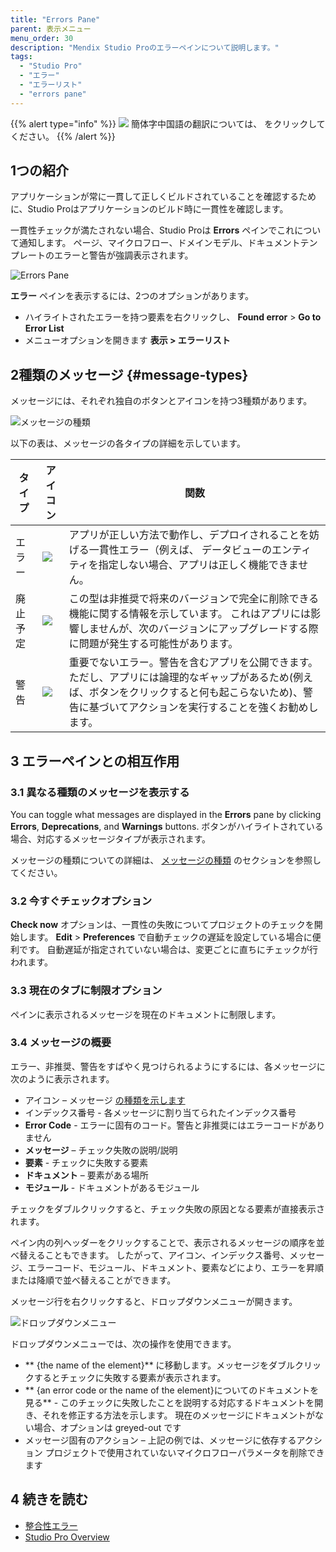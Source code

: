 ```yaml
---
title: "Errors Pane"
parent: 表示メニュー
menu_order: 30
description: "Mendix Studio Proのエラーペインについて説明します。"
tags:
  - "Studio Pro"
  - "エラー"
  - "エラーリスト"
  - "errors pane"
---
```


{{% alert type="info" %}}
<img src="attachments/chinese-translation/china.png" style="display: inline-block; margin: 0" /> 簡体字中国語の翻訳については、 [<unk> <unk> <unk>](https://cdn.mendix.tencent-cloud.com/documentation/refguide8/errors-pane.pdf) をクリックしてください。
{{% /alert %}}

## 1つの紹介

アプリケーションが常に一貫して正しくビルドされていることを確認するために、Studio Proはアプリケーションのビルド時に一貫性を確認します。

一貫性チェックが満たされない場合、Studio Proは **Errors** ペインでこれについて通知します。 ページ、マイクロフロー、ドメインモデル、ドキュメントテンプレートのエラーと警告が強調表示されます。

![Errors Pane](attachments/errors-pane/errors-pane.png)

**エラー** ペインを表示するには、2つのオプションがあります。

* ハイライトされたエラーを持つ要素を右クリックし、 **Found error** > **Go to Error List**
* メニューオプションを開きます **表示 > エラーリスト**

## 2種類のメッセージ {#message-types}

メッセージには、それぞれ独自のボタンとアイコンを持つ3種類があります。

![メッセージの種類](attachments/errors-pane/types-of-messages.png)

以下の表は、メッセージの各タイプの詳細を示しています。

| タイプ  | アイコン                                              | 関数                                                                                                       |
| ---- | ------------------------------------------------- | -------------------------------------------------------------------------------------------------------- |
| エラー  | ![](attachments/errors-pane/error-icon.png)       | アプリが正しい方法で動作し、デプロイされることを妨げる一貫性エラー（例えば、 データビューのエンティティを指定しない場合、アプリは正しく機能できません。                             |
| 廃止予定 | ![](attachments/errors-pane/deprecation-icon.png) | この型は非推奨で将来のバージョンで完全に削除できる機能に関する情報を示しています。 これはアプリには影響しませんが、次のバージョンにアップグレードする際に問題が発生する可能性があります。            |
| 警告   | ![](attachments/errors-pane/warning-icon.png)     | 重要でないエラー。警告を含むアプリを公開できます。 ただし、アプリには論理的なギャップがあるため(例えば、ボタンをクリックすると何も起こらないため)、警告に基づいてアクションを実行することを強くお勧めします。 |

## 3 エラーペインとの相互作用

### 3.1 異なる種類のメッセージを表示する

You can toggle what messages are displayed in the **Errors** pane by clicking **Errors**, **Deprecations**, and **Warnings** buttons. ボタンがハイライトされている場合、対応するメッセージタイプが表示されます。

メッセージの種類についての詳細は、 [メッセージの種類](#message-types) のセクションを参照してください。

### 3.2 今すぐチェックオプション

**Check now** オプションは、一貫性の失敗についてプロジェクトのチェックを開始します。 **Edit** > **Preferences** で自動チェックの遅延を設定している場合に便利です。 自動遅延が指定されていない場合は、変更ごとに直ちにチェックが行われます。

### 3.3 現在のタブに制限オプション

ペインに表示されるメッセージを現在のドキュメントに制限します。

### 3.4 メッセージの概要

エラー、非推奨、警告をすばやく見つけられるようにするには、各メッセージに次のように表示されます。

* アイコン – メッセージ [の種類を示します](#message-types)
* インデックス番号 - 各メッセージに割り当てられたインデックス番号
* **Error Code** - エラーに固有のコード。警告と非推奨にはエラーコードがありません
* **メッセージ** – チェック失敗の説明/説明
* **要素** - チェックに失敗する要素
* **ドキュメント** – 要素がある場所
* **モジュール** - ドキュメントがあるモジュール

チェックをダブルクリックすると、チェック失敗の原因となる要素が直接表示されます。

ペイン内の列ヘッダーをクリックすることで、表示されるメッセージの順序を並べ替えることもできます。 したがって、アイコン、インデックス番号、メッセージ、エラーコード、モジュール、ドキュメント、要素などにより、エラーを昇順または降順で並べ替えることができます。

メッセージ行を右クリックすると、ドロップダウンメニューが開きます。

![ドロップダウンメニュー](attachments/errors-pane/drop-down-menu.png)

ドロップダウンメニューでは、次の操作を使用できます。

* ** {the name of the element}** に移動します。メッセージをダブルクリックするとチェックに失敗する要素が表示されます。
* ** {an error code or the name of the element}についてのドキュメントを見る** - このチェックに失敗したことを説明する対応するドキュメントを開き、それを修正する方法を示します。 現在のメッセージにドキュメントがない場合、オプションは greyed-out です
* メッセージ固有のアクション – 上記の例では、メッセージに依存するアクション プロジェクトで使用されていないマイクロフローパラメータを削除できます

## 4 続きを読む

* [整合性エラー](一貫性エラー)
* [Studio Pro Overview](studio-pro-overview)
